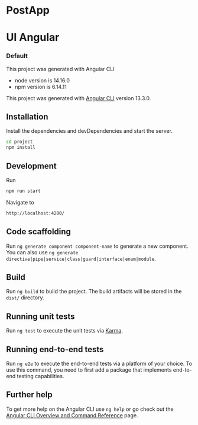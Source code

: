 # PostApp
# UI Angular

### Default
This project was generated with Angular CLI
- node version is 14.16.0
- npm version is 6.14.11

This project was generated with [Angular CLI](https://github.com/angular/angular-cli) version 13.3.0.

## Installation
Install the dependencies and devDependencies and start the server.

```sh
cd project
npm install
```

## Development
Run
```sh
npm run start
```
Navigate to
```sh
http://localhost:4200/
``` 
## Code scaffolding

Run `ng generate component component-name` to generate a new component. You can also use `ng generate directive|pipe|service|class|guard|interface|enum|module`.

## Build

Run `ng build` to build the project. The build artifacts will be stored in the `dist/` directory.

## Running unit tests

Run `ng test` to execute the unit tests via [Karma](https://karma-runner.github.io).

## Running end-to-end tests

Run `ng e2e` to execute the end-to-end tests via a platform of your choice. To use this command, you need to first add a package that implements end-to-end testing capabilities.

## Further help

To get more help on the Angular CLI use `ng help` or go check out the [Angular CLI Overview and Command Reference](https://angular.io/cli) page.
